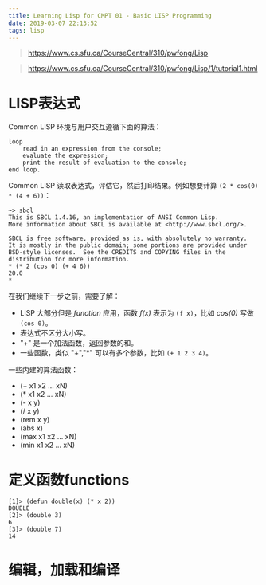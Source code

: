 ```yaml
---
title: Learning Lisp for CMPT 01 - Basic LISP Programming
date: 2019-03-07 22:13:52
tags: lisp
---
```


> https://www.cs.sfu.ca/CourseCentral/310/pwfong/Lisp

> https://www.cs.sfu.ca/CourseCentral/310/pwfong/Lisp/1/tutorial1.html

# LISP表达式
Common LISP 环境与用户交互遵循下面的算法：
```
loop
	read in an expression from the console;
	evaluate the expression;
	print the result of evaluation to the console;
end loop.
```

Common LISP 读取表达式，评估它，然后打印结果。例如想要计算 `(2 * cos(0) * (4 + 6))`：
```
~> sbcl
This is SBCL 1.4.16, an implementation of ANSI Common Lisp.
More information about SBCL is available at <http://www.sbcl.org/>.

SBCL is free software, provided as is, with absolutely no warranty.
It is mostly in the public domain; some portions are provided under
BSD-style licenses.  See the CREDITS and COPYING files in the
distribution for more information.
* (* 2 (cos 0) (+ 4 6))
20.0
*
```

在我们继续下一步之前，需要了解：
- LISP 大部分但是 *function* 应用，函数 *f(x)* 表示为 `(f x)`，比如 *cos(0)* 写做 `(cos 0)`。
- 表达式不区分大小写。
- "+" 是一个加法函数，返回参数的和。
- 一些函数，类似 "+","*" 可以有多个参数，比如 `(+ 1 2 3 4)`。

一些内建的算法函数：
- (+ x1 x2 ... xN)
- (* x1 x2 ... xN)
- (- x y)
- (/ x y)
- (rem x y)
- (abs x)
- (max x1 x2 ... xN)
- (min x1 x2 ... xN)

# 定义函数functions
```
[1]> (defun double(x) (* x 2))
DOUBLE
[2]> (double 3)
6
[3]> (double 7)
14
```

# 编辑，加载和编译
